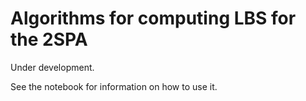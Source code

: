 # Algorithms for computing LBS for the 2SPA
Under development.

See the notebook for information on how to use it.

